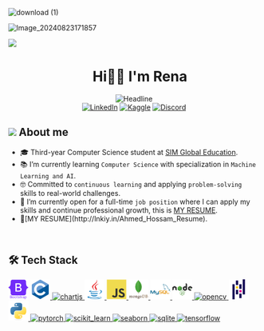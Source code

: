 
![download (1)](https://github.com/user-attachments/assets/77f49696-bbdd-43f6-bbea-c319d96a00f3)

![Image_20240823171857](https://github.com/user-attachments/assets/83a8e768-5c4f-4472-be3f-df44f7d9ef1c)

<img src="https://github.com/user-attachments/assets/77f49696-bbdd-43f6-bbea-c319d96a00f3" style="height:auto; max-height:100px;">


<div id="user-content-toc">
  <ul align="center" style="list-style: none;">
    <summary>
      <h1>Hi👋🏻 I'm Rena</h1>
    </summary>
  </ul>
</div>

<div align=center>
  <img src="https://readme-typing-svg.herokuapp.com?font=Fira+Code&color=0072E5&weight=500&size=25&duration=3500&pause=1200&center=true&vCenter=true&width=800&height=100&lines=%F0%9F%92%BB+Computer+Science+Student;%F0%9F%92%AB+Machine+Learning+%26+AI+;%F0%9F%87%B2%F0%9F%87%BE+Malaysian" alt="Headline" />
</div>

<div align=center>
  <a href="https://www.linkedin.com/in/yin-xuan-goh/"><img src="https://img.shields.io/badge/LinkedIn-0077B5?style=for-the-badge&logo=linkedin&logoColor=white" alt="LinkedIn" /></a>
  <a href="https://www.kaggle.com/renagoh"><img src="https://img.shields.io/badge/Kaggle-20BEFF?style=for-the-badge&logo=Kaggle&logoColor=white" alt="Kaggle" /></a>
  <a href="https://discord.gg/5B4SMQFF"><img src="https://img.shields.io/badge/Discord-7289da?style=for-the-badge&&logo=discord&logoColor=white" alt="Discord" /></a>
</div>

<div align=left>
    <h2><picture><img src="https://github.com/7oSkaaa/7oSkaaa/blob/main/Images/about_me.gif?raw=true" width="30px"></picture> About me</h2>
    <p>
        <ul>
            <li>🎓 Third-year Computer Science student at <a href="https://www.sim.edu.sg/about-sim/overview">SIM Global Education</a>.</li>
            <li>📚 I’m currently learning <code>Computer Science</code> with specialization in <code>Machine Learning and AI</code>.</li>
            <li>🤓 Committed to <code>continuous learning</code> and applying <code>problem-solving</code> skills to real-world challenges.</li>
            <li>🤔 I’m currently open for a full-time <code>job position</code> where I can apply my skills and continue professional growth, this is <a href="http://lnkiy.in/Ahmed_Hossam_Resume">MY RESUME</a>.</li>
            <li>📝[MY RESUME](http://lnkiy.in/Ahmed_Hossam_Resume). </li>
	</ul>
    </p>
</div>
<br>

<div align=left>
<h2>🛠️ Tech Stack </h2>
<p align="left> <a href="https://getbootstrap.com" target="_blank" rel="noreferrer"> <img src="https://raw.githubusercontent.com/devicons/devicon/master/icons/bootstrap/bootstrap-plain-wordmark.svg" alt="bootstrap" width="40" height="40"/> </a> <a href="https://www.cprogramming.com/" target="_blank" rel="noreferrer"> <img src="https://raw.githubusercontent.com/devicons/devicon/master/icons/c/c-original.svg" alt="c" width="40" height="40"/> </a> <a href="https://www.chartjs.org" target="_blank" rel="noreferrer"> <img src="https://www.chartjs.org/media/logo-title.svg" alt="chartjs" width="40" height="40"/> </a> <a href="https://www.java.com" target="_blank" rel="noreferrer"> <img src="https://raw.githubusercontent.com/devicons/devicon/master/icons/java/java-original.svg" alt="java" width="40" height="40"/> </a> <a href="https://developer.mozilla.org/en-US/docs/Web/JavaScript" target="_blank" rel="noreferrer"> <img src="https://raw.githubusercontent.com/devicons/devicon/master/icons/javascript/javascript-original.svg" alt="javascript" width="40" height="40"/> </a> <a href="https://www.mongodb.com/" target="_blank" rel="noreferrer"> <img src="https://raw.githubusercontent.com/devicons/devicon/master/icons/mongodb/mongodb-original-wordmark.svg" alt="mongodb" width="40" height="40"/> </a> <a href="https://www.mysql.com/" target="_blank" rel="noreferrer"> <img src="https://raw.githubusercontent.com/devicons/devicon/master/icons/mysql/mysql-original-wordmark.svg" alt="mysql" width="40" height="40"/> </a> <a href="https://nodejs.org" target="_blank" rel="noreferrer"> <img src="https://raw.githubusercontent.com/devicons/devicon/master/icons/nodejs/nodejs-original-wordmark.svg" alt="nodejs" width="40" height="40"/> </a> <a href="https://opencv.org/" target="_blank" rel="noreferrer"> <img src="https://www.vectorlogo.zone/logos/opencv/opencv-icon.svg" alt="opencv" width="40" height="40"/> </a> <a href="https://pandas.pydata.org/" target="_blank" rel="noreferrer"> <img src="https://raw.githubusercontent.com/devicons/devicon/2ae2a900d2f041da66e950e4d48052658d850630/icons/pandas/pandas-original.svg" alt="pandas" width="40" height="40"/> </a> <a href="https://www.python.org" target="_blank" rel="noreferrer"> <img src="https://raw.githubusercontent.com/devicons/devicon/master/icons/python/python-original.svg" alt="python" width="40" height="40"/> </a> <a href="https://pytorch.org/" target="_blank" rel="noreferrer"> <img src="https://www.vectorlogo.zone/logos/pytorch/pytorch-icon.svg" alt="pytorch" width="40" height="40"/> </a> <a href="https://scikit-learn.org/" target="_blank" rel="noreferrer"> <img src="https://upload.wikimedia.org/wikipedia/commons/0/05/Scikit_learn_logo_small.svg" alt="scikit_learn" width="40" height="40"/> </a> <a href="https://seaborn.pydata.org/" target="_blank" rel="noreferrer"> <img src="https://seaborn.pydata.org/_images/logo-mark-lightbg.svg" alt="seaborn" width="40" height="40"/> </a> <a href="https://www.sqlite.org/" target="_blank" rel="noreferrer"> <img src="https://www.vectorlogo.zone/logos/sqlite/sqlite-icon.svg" alt="sqlite" width="40" height="40"/> </a> <a href="https://www.tensorflow.org" target="_blank" rel="noreferrer"> <img src="https://www.vectorlogo.zone/logos/tensorflow/tensorflow-icon.svg" alt="tensorflow" width="40" height="40"/> </a> 
</p>
</div>
